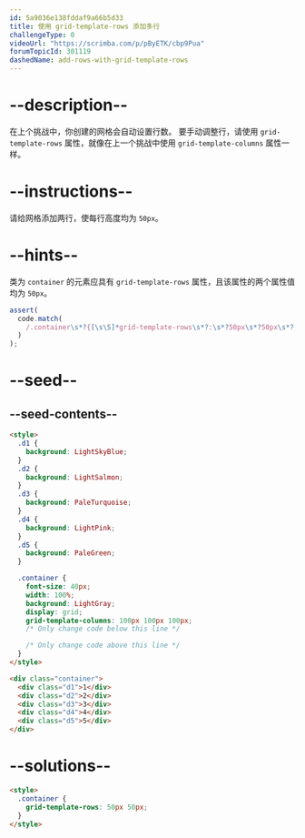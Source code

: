 ```yaml
---
id: 5a9036e138fddaf9a66b5d33
title: 使用 grid-template-rows 添加多行
challengeType: 0
videoUrl: "https://scrimba.com/p/pByETK/cbp9Pua"
forumTopicId: 301119
dashedName: add-rows-with-grid-template-rows
---
```


# --description--

在上个挑战中，你创建的网格会自动设置行数。 要手动调整行，请使用 `grid-template-rows` 属性，就像在上一个挑战中使用 `grid-template-columns` 属性一样。

# --instructions--

请给网格添加两行，使每行高度均为 `50px`。

# --hints--

类为 `container` 的元素应具有 `grid-template-rows` 属性，且该属性的两个属性值均为 `50px`。

```js
assert(
  code.match(
    /.container\s*?{[\s\S]*grid-template-rows\s*?:\s*?50px\s*?50px\s*?;[\s\S]*}/gi
  )
);
```

# --seed--

## --seed-contents--

```html
<style>
  .d1 {
    background: LightSkyBlue;
  }
  .d2 {
    background: LightSalmon;
  }
  .d3 {
    background: PaleTurquoise;
  }
  .d4 {
    background: LightPink;
  }
  .d5 {
    background: PaleGreen;
  }

  .container {
    font-size: 40px;
    width: 100%;
    background: LightGray;
    display: grid;
    grid-template-columns: 100px 100px 100px;
    /* Only change code below this line */

    /* Only change code above this line */
  }
</style>

<div class="container">
  <div class="d1">1</div>
  <div class="d2">2</div>
  <div class="d3">3</div>
  <div class="d4">4</div>
  <div class="d5">5</div>
</div>
```

# --solutions--

```html
<style>
  .container {
    grid-template-rows: 50px 50px;
  }
</style>
```
